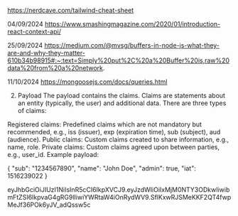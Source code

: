 https://nerdcave.com/tailwind-cheat-sheet

04/09/2024
https://www.smashingmagazine.com/2020/01/introduction-react-context-api/

25/09/2024
https://medium.com/@mvsg/buffers-in-node-js-what-they-are-and-why-they-matter-610b34b98915#:~:text=Simply%20put%2C%20a%20Buffer%20is,raw%20data%20from%20a%20network.

11/10/2024
https://mongoosejs.com/docs/queries.html

2. Payload
The payload contains the claims. Claims are statements about an entity (typically, the user) and additional data. There are three types of claims:

Registered claims: Predefined claims which are not mandatory but recommended, e.g., iss (issuer), exp (expiration time), sub (subject), aud (audience).
Public claims: Custom claims created to share information, e.g., name, role.
Private claims: Custom claims agreed upon between parties, e.g., user_id.
Example payload:

{
  "sub": "1234567890",
  "name": "John Doe",
  "admin": true,
  "iat": 1516239022
}

eyJhbGciOiJIUzI1NiIsInR5cCI6IkpXVCJ9.eyJzdWIiOiIxMjM0NTY3ODkwIiwibmFtZSI6IkpvaG4gRG9lIiwiYWRtaW4iOnRydWV9.SflKxwRJSMeKKF2QT4fwpMeJf36POk6yJV_adQssw5c